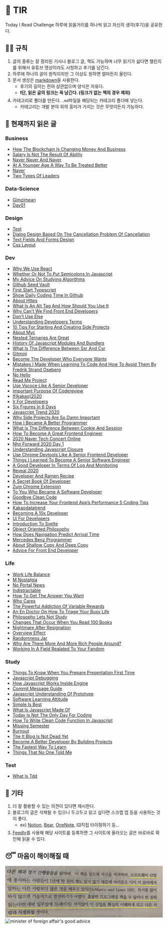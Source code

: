 # 📖 TIR
Today I Read Challenge
하루에 읽을거리를 하나씩 읽고 자신의 생각(후기)을 공유한다.   

## 👩‍⚖️ 규칙  

1. 글의 종류는 잘 정리된 기사나 블로그 글, 책도 가능하며 너무 읽기가 싫다면 챌린지를 위해서 유튜브 영상이라도 시청하고 후기를 남긴다. 
2. 하루에 하나의 글이 원칙이지만 그 이상도 원하면 얼마든지 올린다. 
3. 문서 생성은 [markdown](https://gist.github.com/ihoneymon/652be052a0727ad59601)을 사용한다.   
    - 후기의 길이는 전혀 상관없으며 양식은 자유다.  
    - **❗단, 읽은 글의 링크는 꼭 남긴다. (링크가 없는 책의 경우 제외)** 
4. 카테고리로 폴더를 만든다. `.md`파일을 해당되는 카테고리 폴더에 넣는다.   
    - 카테고리는 개발 분야 외의 흥미가 가지는 것은 무엇이든지 가능하다.   

## 📰 현재까지 읽은 글  
### Business

- [How The Blockchain Is Changing Money And Business](Business/how-the-blockchain-is-changing-money-and-business.md)
- [Salary Is Not The Result Of Ability](Business/Salary-is-not-the-result-of-ability..md)
- [Naver Naver And Naver](Business/naver-naver-and-naver.md)
- [At A Younger Age A Way To Be Treated Better](Business/at-a-younger-age-a-way-to-be-treated-better.md)
- [Naver](Business/naver.md)
- [Two Types Of Leaders](Business/two-types-of-leaders.md)

### Data-Science

- [Gimzimean](Data-Science/GIMZIMEAN.md)
- [Day01](Data-Science/Day01.md)

### Design

- [Test](Design/test.md)
- [Dialog Design Based On The Cancellation Problem Of Cancellation](Design/dialog-design-based-on-the-cancellation-problem-of-cancellation.md)
- [Text Fields And Forms Design](Design/text-fields-and-forms-design.md)
- [Css Layout](Design/css-layout.md)

### Dev

- [Why We Use React](Dev/why-we-use-react.md)
- [Whether Or Not To Put Semicolons In Javascript](Dev/whether-or-not-to-put-semicolons-in-javaScript.md)
- [My Advice On Studying Algorithms](Dev/my-advice-on-studying-algorithms.md)
- [Github Seed Vault](Dev/github-seed-vault.md)
- [First Start Typescript](Dev/first-start-typescript.md)
- [Show Daily Coding Time In Github](Dev/show-daily-coding-time-in-github.md)
- [About Https](Dev/about-https.md)
- [What Is An Alt Tag And How Should You Use It](Dev/what-is-an-alt-tag-and-how-should-you-use-it.md)
- [Why Can't We Find Front End Developers](Dev/why-can't-we-find-front-end-developers.md)
- [Don't Use Else](Dev/don't-use-else.md)
- [Understanding Developers Terms](Dev/understanding-developers-terms.md)
- [10 Tips For Starting And Creating Side Projects](Dev/10-tips-for-starting-and-creating-side-projects.md)
- [About Mvc](Dev/about-mvc.md)
- [Nested Ternaries Are Great](Dev/nested-ternaries-are-great.md)
- [History Of Javascript Modules And Bundlers](Dev/history-of-javascript-modules-and-bundlers.md)
- [What Is The Difference Between Ssr And Csr](Dev/what-is-the-difference-between-SSR-and-CSR.md)
- [Gitmoji](Dev/gitmoji.md)
- [Become The Developer Who Everyone Wants](Dev/become-the-developer-who-everyone-wants.md)
- [Mistakes I Made When Learning To Code And How To Avoid Them By Fredrik Strand Oseberg](Dev/mistakes-i-made-when-learning-to-code-and-how-to-avoid-them-by-fredrik-strand-oseberg.md)
- [No Hello](Dev/no-hello.md)
- [Read Me Project](Dev/read-me-project.md)
- [Use Vscoce Like A Senior Developer](Dev/use-vscoce-like-a-senior-developer.md)
- [Important Purpose Of Codereview](Dev/important-purpose-of-codereview.md)
- [If(kakao)2020](Dev/if(kakao)2020.md)
- [Ir For Developers](Dev/ir-for-developers.md)
- [Six Figures In 6 Days](Dev/six-figures-in-6-days.md)
- [Javascript Trend 2020](Dev/javascript-trend-2020.md)
- [Why Side Projects Are So Damn Important](Dev/why-side-projects-are-so-damn-important.md)
- [How I Became A Better Programmer](Dev/how-i-became-a-better-programmer.md)
- [What Is The Difference Between Cookie And Session](Dev/what-is-the-difference-between-cookie-and-session.md)
- [How To Become A Great Frontend Engineer](Dev/how-to-become-a-great-frontend-engineer.md)
- [2020 Naver Tech Concert Online](Dev/2020-naver-tech-concert-online.md)
- [Nhn Forward 2020 Day 1](Dev/nhn-forward-2020-day-1.md)
- [Understanding Javascript Closure](Dev/understanding-javascript-closure.md)
- [Use Chrome Devtools Like A Senior Frontend Developer](Dev/use-chrome-devTools-like-a-senior-frontend-developer.md)
- [Things I Learned To Become A Senior Software Engineer](Dev/things-i-learned-to-become-a-senior-software-engineer.md)
- [A Good Developer In Terms Of Log And Monitoring](Dev/a-good-developer-in-terms-of-log-and-monitoring.md)
- [Reveal 2020](Dev/reveal-2020.md)
- [Developer And Ramen Recipe](Dev/developer-and-ramen-recipe.md)
- [A Secret Book Of Developer](Dev/a-secret-book-of-developer.md)
- [Zum Chrome Extension](Dev/zum-chrome-extension.md)
- [To You Who Became A Software Developer](Dev/to-you-who-became-a-software-developer.md)
- [Goodbye Clean Code](Dev/goodbye-clean-code.md)
- [How To Increase Your Frontend App’s Performance 5 Coding Tips](Dev/how-to-increase-your-frontend-app’s-performance-5-coding-tips.md)
- [Kakaodatatrend](Dev/kakaodatatrend.md)
- [Becoming A 10x Developer](Dev/becoming-a-10x-developer.md)
- [Ui For Developers](Dev/ui-for-developers.md)
- [Introduction To Svelte](Dev/introduction-to-svelte.md)
- [Object Oriented Philosophy](Dev/object-oriented-philosophy.md)
- [How Does Navigation Predict Arrival Time](Dev/how-does-navigation-predict-arrival-time.md)
- [Mercedes Benz Programmer](Dev/mercedes-benz-programmer.md)
- [About Shallow Copy And Deep Copy](Dev/about-shallow-copy-and-deep-copy.md)
- [Advice For Front End Developer](Dev/advice-for-front-end-developer.md)

### Life

- [Work Life Balance](Life/work-life-balance.md)
- [M Nostalgia](Life/m-nostalgia.md)
- [No Portal News](Life/no-portal-news.md)
- [Indistractable](Life/indistractable.md)
- [How To Get The Answer You Want](Life/how-to-get-the-answer-you-want.md)
- [Who Cares](Life/who-cares.md)
- [The Powerful Addiction Of Variable Rewards](Life/the-powerful-addiction-of-variable-rewards.md)
- [An En Doctor On How To Triage Your Busy Life](Life/an-en-doctor-on-how-to-triage-your-busy-life.md)
- [Philosophy Lets Not Study](Life/philosophy-lets-not-study.md)
- [Changes That Occur When You Read 100 Books](Life/changes-that-occur-when-you-read-100-books.md)
- [Nightmare After Resignation](Life/nightmare-after-resignation.md)
- [Overview Effect](Life/overview-effect.md)
- [Randomness Jar](Life/randomness-jar.md)
- [Why Are There More And More Rich People Around?](Life/why-are-there-more-and-more-rich-people-around?.md)
- [Working In A Field Realated To Your Fandom](Life/working-in-a-field-realated-to-your-fandom.md)

### Study

- [Things To Know When You Prepare Presentation First Time](Study/things-to-know-when-you-prepare-presentation-first-time.md)
- [Javascript Debugging](Study/javascript-debugging.md)
- [How Javascript Works Inside Engine](Study/how-javascript-works-inside-engine.md)
- [Commit Message Guide](Study/commit-message-guide.md)
- [Javascript Understanding Of Prototype](Study/javascript-understanding-of-prototype.md)
- [Software Learning Attitude](Study/software-learning-attitude.md)
- [Simple Is Best](Study/simple-is-best.md)
- [What Is Javascript Made Of](Study/what-is-javascript-made-of.md)
- [Today Is Not The Only Day For Coding](Study/today-is-not-the-only-day-for-coding.md)
- [How To Write Clean Code Function In Javascript](Study/how-to-write-clean-code-function-in-javascript.md)
- [Missing Semester](Study/missing-semester.md)
- [Burnout](Study/burnout.md)
- [The It Blog Is Not Dead Yet](Study/the-IT-blog-is-not-dead-yet.md)
- [Become A Better Developer By Building Projects](Study/become-a-better-developer-by-building-projects.md)
- [The Fastest Way To Learn](Study/the-fastest-way-to-learn.md)
- [Things That No One Told Me](Study/things-that-no-one-told-me.md)

### Test

- [What Is Tdd](Test/what-is-TDD.md)

## 💬 기타  
1. 더 잘 활용할 수 있는 의견이 있다면 제시한다.  
2. 블로그의 글은 삭제될 수 있으니 두고두고 읽고 싶다면 스크랩 앱 등을 사용하는 것이 좋다.  
    - ex) [Notion](https://www.notion.so/), [Bear](https://bear.app/), [OneNote](https://www.onenote.com/), ⌨️직접 타이핑하기 등...
3. [Feedly](https://feedly.com/)를 사용해 해당 사이트를 등록하면 그 사이트에 올라오는 글은 바로바로 확인해 읽을 수 있다.   


## 😴 마음이 해이해질 때 

![code-complete2](img/IMG_7770.jpg)
![minister of foreign affair's good advice](img/kang.png)

